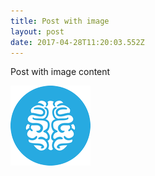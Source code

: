 ```yaml
---
title: Post with image
layout: post
date: 2017-04-28T11:20:03.552Z
---
```

Post with image content

![null](/assets/images/Brain-Games.png)


